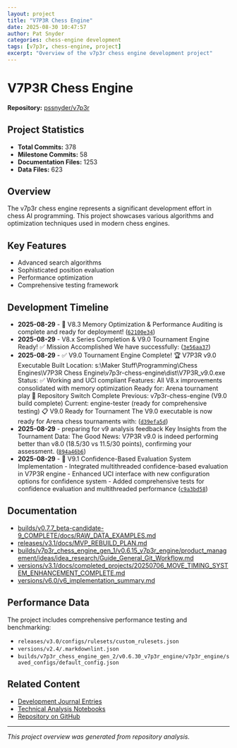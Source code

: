 ```yaml
---
layout: project
title: "V7P3R Chess Engine"
date: 2025-08-30 10:47:57 
author: Pat Snyder
categories: chess-engine development
tags: [v7p3r, chess-engine, project]
excerpt: "Overview of the v7p3r chess engine development project"
---
```


# V7P3R Chess Engine

**Repository:** [pssnyder/v7p3r](https://github.com/pssnyder/v7p3r)

## Project Statistics

- **Total Commits:** 378
- **Milestone Commits:** 58
- **Documentation Files:** 1253
- **Data Files:** 623

## Overview

The v7p3r chess engine represents a significant development effort in chess AI programming. This project showcases various algorithms and optimization techniques used in modern chess engines.

## Key Features

- Advanced search algorithms
- Sophisticated position evaluation
- Performance optimization
- Comprehensive testing framework

## Development Timeline

- **2025-08-29** - 🎉 V8.3 Memory Optimization & Performance Auditing is complete and ready for deployment! ([`62100e34`](https://github.com/pssnyder/v7p3r/commit/62100e345206f93822b76a423ccc7bd867afc076))
- **2025-08-29** - V8.x Series Completion & V9.0 Tournament Engine Ready! ✅ Mission Accomplished We have successfully: ([`3e56aa37`](https://github.com/pssnyder/v7p3r/commit/3e56aa379f8c648c3c39deb4792a89546287dabe))
- **2025-08-29** - ✅ V9.0 Tournament Engine Complete! 🏆 V7P3R v9.0 Executable Built Location: s:\Maker Stuff\Programming\Chess Engines\V7P3R Chess Engine\v7p3r-chess-engine\dist\V7P3R_v9.0.exe Status: ✅ Working and UCI compliant Features: All V8.x improvements consolidated with memory optimization Ready for: Arena tournament play 🔄 Repository Switch Complete Previous: v7p3r-chess-engine (V9.0 build complete) Current: engine-tester (ready for comprehensive testing) 📋 V9.0 Ready for Tournament The V9.0 executable is now ready for Arena chess tournaments with: ([`d39efa5d`](https://github.com/pssnyder/v7p3r/commit/d39efa5d2f98bde57e4b433660dfec53bbe74677))
- **2025-08-29** - preparing for v9 analysis feedback Key Insights from the Tournament Data: The Good News: V7P3R v9.0 is indeed performing better than v8.0 (18.5/30 vs 11.5/30 points), confirming your assessment. ([`894a46b6`](https://github.com/pssnyder/v7p3r/commit/894a46b668a9ad698d1ad991438f84efc8d892ac))
- **2025-08-29** - 🎉 V9.1 Confidence-Based Evaluation System Implementation - Integrated multithreaded confidence-based evaluation in V7P3R engine - Enhanced UCI interface with new configuration options for confidence system - Added comprehensive tests for confidence evaluation and multithreaded performance ([`c9a3bd58`](https://github.com/pssnyder/v7p3r/commit/c9a3bd58e9bd9b299fb4a0fcde50b1230bdc022b))

## Documentation

- [builds/v0.7.7_beta-candidate-9_COMPLETE/docs/RAW_DATA_EXAMPLES.md](https://github.com/pssnyder/v7p3r/blob/main/builds/v0.7.7_beta-candidate-9_COMPLETE/docs/RAW_DATA_EXAMPLES.md)
- [releases/v3.1/docs/MVP_REBUILD_PLAN.md](https://github.com/pssnyder/v7p3r/blob/main/releases/v3.1/docs/MVP_REBUILD_PLAN.md)
- [builds/v7p3r_chess_engine_gen_1/v0.6.15_v7p3r_engine/product_management/ideas/idea_research/Guide_General_Git_Workflow.md](https://github.com/pssnyder/v7p3r/blob/main/builds/v7p3r_chess_engine_gen_1/v0.6.15_v7p3r_engine/product_management/ideas/idea_research/Guide_General_Git_Workflow.md)
- [versions/v3.1/docs/completed_projects/20250706_MOVE_TIMING_SYSTEM_ENHANCEMENT_COMPLETE.md](https://github.com/pssnyder/v7p3r/blob/main/versions/v3.1/docs/completed_projects/20250706_MOVE_TIMING_SYSTEM_ENHANCEMENT_COMPLETE.md)
- [versions/v6.0/v6_implementation_summary.md](https://github.com/pssnyder/v7p3r/blob/main/versions/v6.0/v6_implementation_summary.md)

## Performance Data

The project includes comprehensive performance testing and benchmarking:

- `releases/v3.0/configs/rulesets/custom_rulesets.json`
- `versions/v2.4/.markdownlint.json`
- `builds/v7p3r_chess_engine_gen_2/v0.6.30_v7p3r_engine/v7p3r_engine/saved_configs/default_config.json`

## Related Content

- [Development Journal Entries](/categories/chess-engine/)
- [Technical Analysis Notebooks](/notebooks/)
- [Repository on GitHub](https://github.com/pssnyder/v7p3r)

---

*This project overview was generated from repository analysis.*

